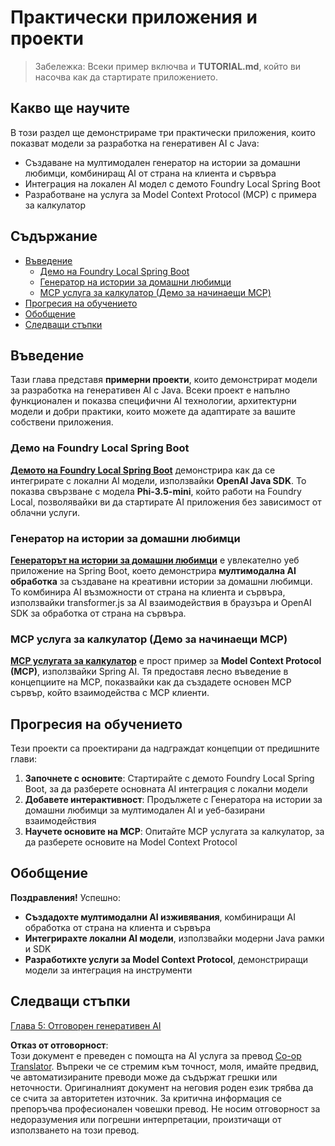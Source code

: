 <!--
CO_OP_TRANSLATOR_METADATA:
{
  "original_hash": "da1b6d87b8a73306b29f9a1bdd681221",
  "translation_date": "2025-07-21T21:14:39+00:00",
  "source_file": "04-PracticalSamples/README.md",
  "language_code": "bg"
}
-->
# Практически приложения и проекти

> Забележка: Всеки пример включва и **TUTORIAL.md**, който ви насочва как да стартирате приложението.

## Какво ще научите
В този раздел ще демонстрираме три практически приложения, които показват модели за разработка на генеративен AI с Java:
- Създаване на мултимодален генератор на истории за домашни любимци, комбиниращ AI от страна на клиента и сървъра
- Интеграция на локален AI модел с демото Foundry Local Spring Boot
- Разработване на услуга за Model Context Protocol (MCP) с примера за калкулатор

## Съдържание

- [Въведение](../../../04-PracticalSamples)
  - [Демо на Foundry Local Spring Boot](../../../04-PracticalSamples)
  - [Генератор на истории за домашни любимци](../../../04-PracticalSamples)
  - [MCP услуга за калкулатор (Демо за начинаещи MCP)](../../../04-PracticalSamples)
- [Прогресия на обучението](../../../04-PracticalSamples)
- [Обобщение](../../../04-PracticalSamples)
- [Следващи стъпки](../../../04-PracticalSamples)

## Въведение

Тази глава представя **примерни проекти**, които демонстрират модели за разработка на генеративен AI с Java. Всеки проект е напълно функционален и показва специфични AI технологии, архитектурни модели и добри практики, които можете да адаптирате за вашите собствени приложения.

### Демо на Foundry Local Spring Boot

**[Демото на Foundry Local Spring Boot](foundrylocal/README.md)** демонстрира как да се интегрирате с локални AI модели, използвайки **OpenAI Java SDK**. То показва свързване с модела **Phi-3.5-mini**, който работи на Foundry Local, позволявайки ви да стартирате AI приложения без зависимост от облачни услуги.

### Генератор на истории за домашни любимци

**[Генераторът на истории за домашни любимци](petstory/README.md)** е увлекателно уеб приложение на Spring Boot, което демонстрира **мултимодална AI обработка** за създаване на креативни истории за домашни любимци. То комбинира AI възможности от страна на клиента и сървъра, използвайки transformer.js за AI взаимодействия в браузъра и OpenAI SDK за обработка от страна на сървъра.

### MCP услуга за калкулатор (Демо за начинаещи MCP)

**[MCP услугата за калкулатор](mcp/calculator/README.md)** е прост пример за **Model Context Protocol (MCP)**, използвайки Spring AI. Тя предоставя лесно въведение в концепциите на MCP, показвайки как да създадете основен MCP сървър, който взаимодейства с MCP клиенти.

## Прогресия на обучението

Тези проекти са проектирани да надграждат концепции от предишните глави:

1. **Започнете с основите**: Стартирайте с демото Foundry Local Spring Boot, за да разберете основната AI интеграция с локални модели
2. **Добавете интерактивност**: Продължете с Генератора на истории за домашни любимци за мултимодален AI и уеб-базирани взаимодействия
3. **Научете основите на MCP**: Опитайте MCP услугата за калкулатор, за да разберете основите на Model Context Protocol

## Обобщение

**Поздравления!** Успешно:

- **Създадохте мултимодални AI изживявания**, комбиниращи AI обработка от страна на клиента и сървъра
- **Интегрирахте локални AI модели**, използвайки модерни Java рамки и SDK
- **Разработихте услуги за Model Context Protocol**, демонстриращи модели за интеграция на инструменти

## Следващи стъпки

[Глава 5: Отговорен генеративен AI](../05-ResponsibleGenAI/README.md)

**Отказ от отговорност**:  
Този документ е преведен с помощта на AI услуга за превод [Co-op Translator](https://github.com/Azure/co-op-translator). Въпреки че се стремим към точност, моля, имайте предвид, че автоматизираните преводи може да съдържат грешки или неточности. Оригиналният документ на неговия роден език трябва да се счита за авторитетен източник. За критична информация се препоръчва професионален човешки превод. Не носим отговорност за недоразумения или погрешни интерпретации, произтичащи от използването на този превод.